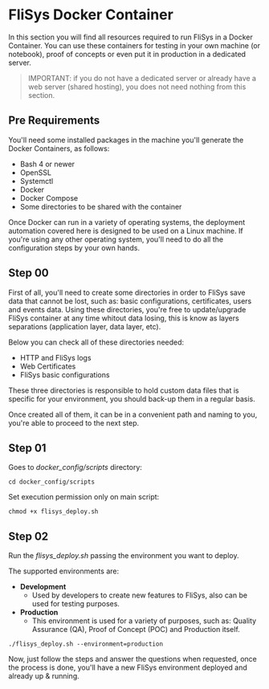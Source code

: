 # FliSys Docker Container

In this section you will find all resources required to run FliSys in a Docker Container. You can use these containers for testing in your own machine (or notebook), proof of concepts or even put it in production in a dedicated server.

> IMPORTANT: if you do not have a dedicated server or already have a web server (shared hosting), you does not need nothing from this section.

## Pre Requirements

You'll need some installed packages in the machine you'll generate the Docker Containers, as follows:

  - Bash 4 or newer
  - OpenSSL
  - Systemctl
  - Docker
  - Docker Compose
  - Some directories to be shared with the container

Once Docker can run in a variety of operating systems, the deployment automation covered here is designed to be used on a Linux machine. If you're using any other operating system, you'll need to do all the configuration steps by your own hands.

## Step 00

First of all, you'll need to create some directories in order to FliSys save data that cannot be lost, such as: basic configurations, certificates, users and events data. Using these directories, you're free to update/upgrade FliSys container at any time whitout data losing, this is know as layers separations (application layer, data layer, etc).

Below you can check all of these directories needed:

  - HTTP and FliSys logs
  - Web Certificates
  - FliSys basic configurations

These three directories is responsible to hold custom data files that is specific for your environment, you should back-up them in a regular basis.

Once created all of them, it can be in a convenient path and naming to you, you're able to proceed to the next step.

## Step 01

Goes to _docker_config/scripts_ directory:

```
cd docker_config/scripts
```

Set execution permission only on main script:

```
chmod +x flisys_deploy.sh
```

## Step 02

Run the _flisys_deploy.sh_ passing the environment you want to deploy.

The supported environments are:

  - **Development**
    - Used by developers to create new features to FliSys, also can be used for testing purposes.
  - **Production**
    - This environment is used for a variety of purposes, such as: Quality Assurance (QA), Proof of Concept (POC) and Production itself.

```
./flisys_deploy.sh --environment=production
```

Now, just follow the steps and answer the questions when requested, once the process is done, you'll have a new FliSys environment deployed and already up & running.
